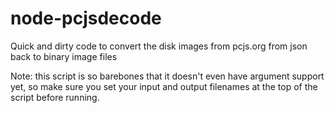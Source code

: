 # node-pcjsdecode
Quick and dirty code to convert the disk images from pcjs.org from json back to binary image files

Note: this script is so barebones that it doesn't even have argument support yet, so make sure you set your input and output filenames at the top of the script before running.
